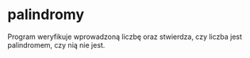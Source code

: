 # palindromy
Program weryfikuje wprowadzoną liczbę oraz stwierdza, czy liczba jest palindromem, czy nią nie jest.
